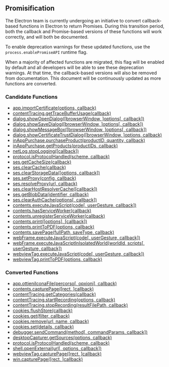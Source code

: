 ## Promisification

The Electron team is currently undergoing an initiative to convert callback-based functions in Electron to return Promises. During this transition period, both the callback and Promise-based versions of these functions will work correctly, and will both be documented.

To enable deprecation warnings for these updated functions, use the `process.enablePromiseAPI` runtime flag.

When a majority of affected functions are migrated, this flag will be enabled by default and all developers will be able to see these deprecation warnings. At that time, the callback-based versions will also be removed from documentation. This document will be continuously updated as more functions are converted.

### Candidate Functions

- [app.importCertificate(options, callback)](https://github.com/electron/electron/blob/master/docs/api/app.md#importCertificate)
- [contentTracing.getTraceBufferUsage(callback)](https://github.com/electron/electron/blob/master/docs/api/content-tracing.md#getTraceBufferUsage)
- [dialog.showOpenDialog([browserWindow, ]options[, callback])](https://github.com/electron/electron/blob/master/docs/api/dialog.md#showOpenDialog)
- [dialog.showSaveDialog([browserWindow, ]options[, callback])](https://github.com/electron/electron/blob/master/docs/api/dialog.md#showSaveDialog)
- [dialog.showMessageBox([browserWindow, ]options[, callback])](https://github.com/electron/electron/blob/master/docs/api/dialog.md#showMessageBox)
- [dialog.showCertificateTrustDialog([browserWindow, ]options, callback)](https://github.com/electron/electron/blob/master/docs/api/dialog.md#showCertificateTrustDialog)
- [inAppPurchase.purchaseProduct(productID, quantity, callback)](https://github.com/electron/electron/blob/master/docs/api/in-app-purchase.md#purchaseProduct)
- [inAppPurchase.getProducts(productIDs, callback)](https://github.com/electron/electron/blob/master/docs/api/in-app-purchase.md#getProducts)
- [netLog.stopLogging([callback])](https://github.com/electron/electron/blob/master/docs/api/net-log.md#stopLogging)
- [protocol.isProtocolHandled(scheme, callback)](https://github.com/electron/electron/blob/master/docs/api/protocol.md#isProtocolHandled)
- [ses.getCacheSize(callback)](https://github.com/electron/electron/blob/master/docs/api/session.md#getCacheSize)
- [ses.clearCache(callback)](https://github.com/electron/electron/blob/master/docs/api/session.md#clearCache)
- [ses.clearStorageData([options, callback])](https://github.com/electron/electron/blob/master/docs/api/session.md#clearStorageData)
- [ses.setProxy(config, callback)](https://github.com/electron/electron/blob/master/docs/api/session.md#setProxy)
- [ses.resolveProxy(url, callback)](https://github.com/electron/electron/blob/master/docs/api/session.md#resolveProxy)
- [ses.clearHostResolverCache([callback])](https://github.com/electron/electron/blob/master/docs/api/session.md#clearHostResolverCache)
- [ses.getBlobData(identifier, callback)](https://github.com/electron/electron/blob/master/docs/api/session.md#getBlobData)
- [ses.clearAuthCache(options[, callback])](https://github.com/electron/electron/blob/master/docs/api/session.md#clearAuthCache)
- [contents.executeJavaScript(code[, userGesture, callback])](https://github.com/electron/electron/blob/master/docs/api/web-contents.md#executeJavaScript)
- [contents.hasServiceWorker(callback)](https://github.com/electron/electron/blob/master/docs/api/web-contents.md#hasServiceWorker)
- [contents.unregisterServiceWorker(callback)](https://github.com/electron/electron/blob/master/docs/api/web-contents.md#unregisterServiceWorker)
- [contents.print([options], [callback])](https://github.com/electron/electron/blob/master/docs/api/web-contents.md#print)
- [contents.printToPDF(options, callback)](https://github.com/electron/electron/blob/master/docs/api/web-contents.md#printToPDF)
- [contents.savePage(fullPath, saveType, callback)](https://github.com/electron/electron/blob/master/docs/api/web-contents.md#savePage)
- [webFrame.executeJavaScript(code[, userGesture, callback])](https://github.com/electron/electron/blob/master/docs/api/web-frame.md#executeJavaScript)
- [webFrame.executeJavaScriptInIsolatedWorld(worldId, scripts[, userGesture, callback])](https://github.com/electron/electron/blob/master/docs/api/web-frame.md#executeJavaScriptInIsolatedWorld)
- [webviewTag.executeJavaScript(code[, userGesture, callback])](https://github.com/electron/electron/blob/master/docs/api/webview-tag.md#executeJavaScript)
- [webviewTag.printToPDF(options, callback)](https://github.com/electron/electron/blob/master/docs/api/webview-tag.md#printToPDF)

### Converted Functions

- [app.ottieniIconaFile(percorso[, opxioni], callback)](https://github.com/electron/electron/blob/master/docs/api/app.md#getFileIcon)
- [contents.capturePage([rect, ]callback)](https://github.com/electron/electron/blob/master/docs/api/web-contents.md#capturePage)
- [contentTracing.getCategories(callback)](https://github.com/electron/electron/blob/master/docs/api/content-tracing.md#getCategories)
- [contentTracing.startRecording(options, callback)](https://github.com/electron/electron/blob/master/docs/api/content-tracing.md#startRecording)
- [contentTracing.stopRecording(resultFilePath, callback)](https://github.com/electron/electron/blob/master/docs/api/content-tracing.md#stopRecording)
- [cookies.flushStore(callback)](https://github.com/electron/electron/blob/master/docs/api/cookies.md#flushStore)
- [cookies.get(filter, callback)](https://github.com/electron/electron/blob/master/docs/api/cookies.md#get)
- [cookies.remove(url, name, callback)](https://github.com/electron/electron/blob/master/docs/api/cookies.md#remove)
- [cookies.set(details, callback)](https://github.com/electron/electron/blob/master/docs/api/cookies.md#set)
- [debugger.sendCommand(method[, commandParams, callback])](https://github.com/electron/electron/blob/master/docs/api/debugger.md#sendCommand)
- [desktopCapturer.getSources(options, callback)](https://github.com/electron/electron/blob/master/docs/api/desktop-capturer.md#getSources)
- [protocol.isProtocolHandled(scheme, callback)](https://github.com/electron/electron/blob/master/docs/api/protocol.md#isProtocolHandled)
- [shell.openExternal(url[, options, callback])](https://github.com/electron/electron/blob/master/docs/api/shell.md#openExternal)
- [webviewTag.capturePage([rect, ]callback)](https://github.com/electron/electron/blob/master/docs/api/webview-tag.md#capturePage)
- [win.capturePage([rect, ]callback)](https://github.com/electron/electron/blob/master/docs/api/browser-window.md#capturePage)